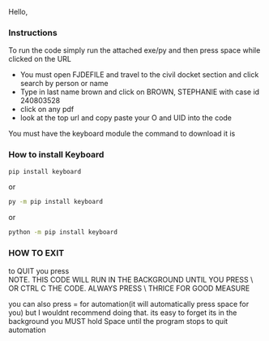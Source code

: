 Hello, 
### Instructions
To run the code simply run the attached exe/py and then press space while clicked on the URL
* You must open FJDEFILE and travel to the civil docket section and click search by person or name
* Type in last name brown and click on BROWN, STEPHANIE with case id 240803528
* click on any pdf
* look at the top url and copy paste your O and UID into the code

You must have the keyboard module the command to download it is
### How to install Keyboard
```bash
pip install keyboard
```
or
```bash
py -m pip install keyboard
```
or
```bash
python -m pip install keyboard
```
### HOW TO EXIT
to QUIT you press \
NOTE. THIS CODE WILL RUN IN THE BACKGROUND UNTIL YOU PRESS \ OR CTRL C THE CODE. ALWAYS PRESS \ THRICE FOR GOOD MEASURE


you can also press = for automation(it will automatically press space for you) but I wouldnt recommend doing that.
its easy to forget its in the background
you MUST hold Space until the program stops to quit automation